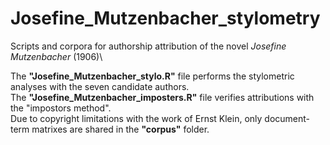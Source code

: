 # Josefine_Mutzenbacher_stylometry
Scripts and corpora for authorship attribution of the novel *Josefine Mutzenbacher* (1906)\

The **"Josefine_Mutzenbacher_stylo.R"** file performs the stylometric analyses with the seven candidate authors.\
The **"Josefine_Mutzenbacher_imposters.R"** file verifies attributions with the "impostors method".\
Due to copyright limitations with the work of Ernst Klein, only document-term matrixes are shared in the **"corpus"** folder. 
